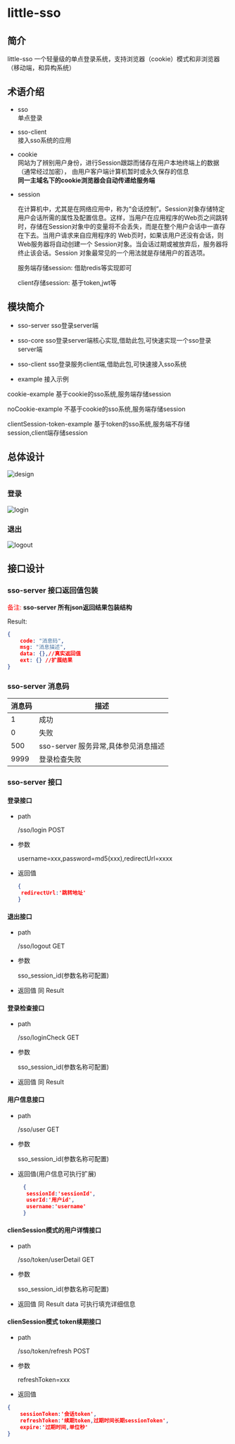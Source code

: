# little-sso

## 简介
little-sso 一个轻量级的单点登录系统，支持浏览器（cookie）模式和非浏览器（移动端，和异构系统）

## 术语介绍
- sso   
  单点登录  

- sso-client  
  接入sso系统的应用

- cookie   
  网站为了辨别用户身份，进行Session跟踪而储存在用户本地终端上的数据（通常经过加密），
  由用户客户端计算机暂时或永久保存的信息   
  **同一主域名下的cookie浏览器会自动传递给服务端**

- session    

  在计算机中，尤其是在网络应用中，称为“会话控制”。Session对象存储特定用户会话所需的属性及配置信息。这样，当用户在应用程序的Web页之间跳转时，存储在Session对象中的变量将不会丢失，而是在整个用户会话中一直存在下去。当用户请求来自应用程序的 Web页时，如果该用户还没有会话，则Web服务器将自动创建一个 Session对象。当会话过期或被放弃后，服务器将终止该会话。Session 对象最常见的一个用法就是存储用户的首选项。  

  服务端存储session: 借助redis等实现即可  

  client存储session: 基于token,jwt等  

## 模块简介
- sso-server sso登录server端  

- sso-core sso登录server端核心实现,借助此包,可快速实现一个sso登录server端  

- sso-client sso登录服务client端,借助此包,可快速接入sso系统

- example 接入示例

cookie-example 基于cookie的sso系统,服务端存储session  

noCookie-example 不基于cookie的sso系统,服务端存储session    

clientSession-token-example 基于token的sso系统,服务端不存储session,client端存储session  

## 总体设计

![design](doc/img/sso-design.png)

###  登录

![login](doc/img/sso-login.png)

### 退出

![logout](doc/img/sso-logout.png)


## 接口设计

### sso-server 接口返回值包装

<span style="color:red"> 备注: </span> **sso-server 所有json返回结果包装结构**

Result:

```json
{
	code: "消息码",
	msg: "消息描述",
	data: {},//真实返回值
	ext: {} //扩展结果
}
```



### sso-server 消息码

| 消息码 | 描述                                 |
| ------ | ------------------------------------ |
| 1      | 成功                                 |
| 0      | 失败                                 |
| 500    | sso-server 服务异常,具体参见消息描述 |
| 9999   | 登录检查失败                         |



### sso-server 接口
####  登录接口

- path

    /sso/login POST 

- 参数  

   username=xxx,password=md5(xxx),redirectUrl=xxxx

- 返回值

  ```json
  {
   redirectUrl:'跳转地址'
  }
  ```

  

  

  

  

#### 退出接口

- path

    /sso/logout GET

- 参数  

  sso_session_id(参数名称可配置)

- 返回值 同 Result

  

#### 登录检查接口

- path

    /sso/loginCheck GET

- 参数  

   sso_session_id(参数名称可配置)

- 返回值 同 Result

  

#### 用户信息接口

- path

    /sso/user GET

- 参数  

   sso_session_id(参数名称可配置)

- 返回值(用户信息可执行扩展)

```json
     {
      sessionId:'sessionId',
      userId:'用户id',
      username:'username'
     }
```

#### clienSession模式的用户详情接口

- path

    /sso/token/userDetail GET

- 参数  

   sso_session_id(参数名称可配置)

- 返回值 同 Result data 可执行填充详细信息





#### clienSession模式 token续期接口

- path

  /sso/token/refresh POST

- 参数  

  refreshToken=xxx

- 返回值 

```json
{
    sessionToken:'会话token',
    refreshToken:'续期token,过期时间长期sessionToken',
    expire:'过期时间,单位秒'
}
```

